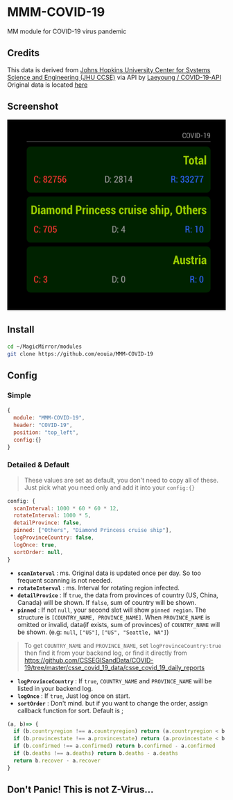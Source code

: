 # MMM-COVID-19
MM module for COVID-19 virus pandemic

## Credits
This data is derived from [Johns Hopkins University Center for Systems Science and Engineering (JHU CCSE)](https://github.com/CSSEGISandData/COVID-19) via API by [Laeyoung / COVID-19-API](https://github.com/Laeyoung/COVID-19-API)
Original data is located [here](https://github.com/CSSEGISandData/COVID-19/tree/master/csse_covid_19_data/csse_covid_19_daily_reports)

## Screenshot
![](https://raw.githubusercontent.com/eouia/MMM-COVID-19/master/covid.png)

## Install
```sh
cd ~/MagicMirror/modules
git clone https://github.com/eouia/MMM-COVID-19
```

## Config
### Simple
```js
{
  module: "MMM-COVID-19",
  header: "COVID-19",
  position: "top_left",
  config:{}
}
```
### Detailed & Default
> These values are set as default, you don't need to copy all of these. Just pick what you need only and add it into your `config:{}`

```js
config: {
  scanInterval: 1000 * 60 * 60 * 12,
  rotateInterval: 1000 * 5,
  detailProvince: false,
  pinned: ["Others", "Diamond Princess cruise ship"],
  logProvinceCountry: false,
  logOnce: true,
  sortOrder: null,
}
```
- **`scanInterval`** : ms. Original data is updated once per day. So too frequent scanning is not needed.
- **`rotateInterval`** : ms. Interval for rotating region infected.
- **`detailProvice`** : If `true`, the data from provinces of country (US, China, Canada) will be shown. If `false`, sum of country will be shown.
- **`pinned`** : If not `null`, your second slot will show `pinned region`. The structure is `[COUNTRY_NAME, PROVINCE_NAME]`. When `PROVINCE_NAME` is omitted or invalid, data(if exists, sum of provinces) of `COUNTRY_NAME` will be shown. (e.g: `null`, `["US"]`, `["US", "Seattle, WA"]`)
> To get `COUNTRY_NAME` and `PROVINCE_NAME`, set `logProvinceCountry:true` then find it from your backend log, or find it directly from https://github.com/CSSEGISandData/COVID-19/tree/master/csse_covid_19_data/csse_covid_19_daily_reports

- **`logProvinceCountry`** : If `true`, `COUNTRY_NAME` and `PROVINCE_NAME` will be listed in your backend log.
- **`logOnce`** : If `true`, Just log once on start.
- **`sortOrder`** : Don't mind. but if you want to change the order, assign callback function for sort. Default is ;
```js
(a, b)=> {
  if (b.countryregion !== a.countryregion) return (a.countryregion < b.countryregion) ? -1 : 1
  if (b.provincestate !== a.provincestate) return (a.provincestate < b.provincestate) ? -1 : 1
  if (b.confirmed !== a.confirmed) return b.confirmed - a.confirmed
  if (b.deaths !== a.deaths) return b.deaths - a.deaths
  return b.recover - a.recover
}
```


## Don't Panic! This is not Z-Virus...
